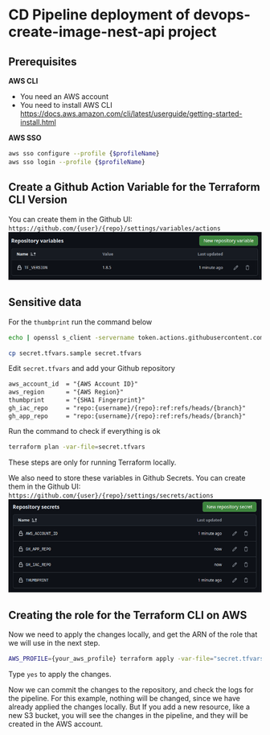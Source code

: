 # CD Pipeline deployment of devops-create-image-nest-api project

## Prerequisites

**AWS CLI**

- You need an AWS account
- You need to install AWS CLI
https://docs.aws.amazon.com/cli/latest/userguide/getting-started-install.html

**AWS SSO**

```bash
aws sso configure --profile {$profileName}
aws sso login --profile {$profileName}
```

## Create a Github Action Variable for the Terraform CLI Version
You can create them in the Github UI: 
`https://github.com/{user}/{repo}/settings/variables/actions`
![alt text](assets/tf_version.png)

## Sensitive data

For the `thumbprint` run the command below

```bash
echo | openssl s_client -servername token.actions.githubusercontent.com -connect token.actions.githubusercontent.com:443 2>/dev/null | openssl x509 -fingerprint -noout | sed 's/SHA1 Fingerprint=//' | tr -d ':'
```

```bash
cp secret.tfvars.sample secret.tfvars
```

Edit `secret.tfvars` and add your Github repository

```hcl
aws_account_id  = "{AWS Account ID}"
aws_region      = "{AWS Region}"
thumbprint      = "{SHA1 Fingerprint}"
gh_iac_repo     = "repo:{username}/{repo}:ref:refs/heads/{branch}"
gh_app_repo     = "repo:{username}/{repo}:ref:refs/heads/{branch}"
```

Run the command to check if everything is ok

```bash
terraform plan -var-file=secret.tfvars
```

These steps are only for running Terraform locally.

We also need to store these variables in Github Secrets.
You can create them in the Github UI: 
`https://github.com/{user}/{repo}/settings/secrets/actions`
![alt text](assets/gh_secrets.png)

## Creating the role for the Terraform CLI on AWS

Now we need to apply the changes locally, and get the ARN of the role that we will use in the next step.

```bash
AWS_PROFILE={your_aws_profile} terraform apply -var-file="secret.tfvars"
```

Type `yes` to apply the changes.

Now we can commit the changes to the repository, and check the logs for the pipeline.
For this example, nothing will be changed, since we have already applied the changes locally.
But If you add a new resource, like a new S3 bucket, you will see the changes in the pipeline, and they will be created in the AWS account.
